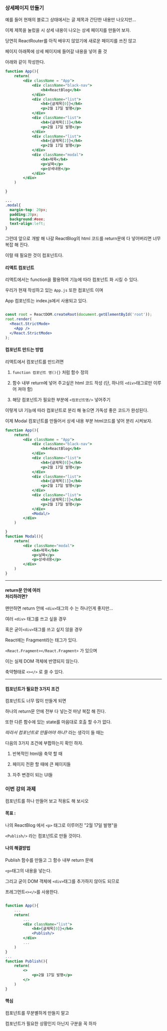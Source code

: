 ### 상세페이지 만들기

예를 들어 현재의 블로그 상태에서는 글 제목과 간단한 내용만 나오지만...

이제 제목을 눌렀을 시 상세 내용이 나오는 상세 페이지를 만들어 보자.

당연히 ReactRouter를 아직 배우지 않았기에 새로운 페이지를 쓰진 않고

페이지 아래쪽에 상세 페이지에 들어갈 내용을 넣어 줄 것

아래와 같이 작성한다.

```jsx
function App(){
    return(
        <div className = "App">
            <div className="black-nav">
                <h4>ReactBlog</h4>
            </div>
            <div className="list">
                <h4>{글제목[0]}</h4>
                <p>2월 17일 발행</p>
            </div>
            <div className="list">
                <h4>{글제목[1]}</h4>
                <p>2월 17일 발행</p>
            </div>
            <div className="list">
                <h4>{글제목[2]}</h4>
                <p>2월 17일 발행</p>
            </div>
            <div className="modal">
                <h4>제목</h4>
                <p>날짜</p>
                <p>상세내용</p>
            </div>
        </div>
    )

}
```

```css
...
.modal{
  margin-top: 20px;
  padding:20px;
  background:#eee;
  text-align:left;
}
```
그런데 앞으로 개발 해 나갈 ReactBlog의 html 코드를 return문에 다 넣어버리면 너무 복잡 해 진다.

이럴 때 필요한 것이 컴포넌트다.

#### 리액트 컴포넌트

리액트에서는 function을 활용하여 기능에 따라 컴포넌트 화 시킬 수 있다.

우리가 현재 작성하고 있는 ```App.js``` 또한 컴포넌트 이며

App 컴포넌트는 index.js에서 사용되고 있다.

```jsx

const root = ReactDOM.createRoot(document.getElementById('root'));
root.render(
  <React.StrictMode>
    <App />
  </React.StrictMode>
);
```

#### 컴포넌트 만드는 방법

리액트에서 컴포넌트를 만드려면

1. ```function 컴포넌트 명(){}``` 처럼 함수 정의

2. 함수 내부 return에 넣어 주고싶은 html 코드 작성
(단, 하나의 ```<div>```태그로만 이루어 져야 함)

3. 해당 컴포넌트가 필요한 부분에 ```<컴포넌트명/>``` 넣어주기

이렇게 UI 기능에 따라 컴포넌트로 분리 해 놓으면 가독성 좋은 코드가 완성된다.

이제 Modal 컴포넌트를 만들어서 상세 내용 부분 html코드를 넣어 분리 시켜보자.

```jsx
function App(){
    return(
        <div className = "App">
            <div className="black-nav">
                <h4>ReactBlog</h4>
            </div>
            <div className="list">
                <h4>{글제목[0]}</h4>
                <p>2월 17일 발행</p>
            </div>
            <div className="list">
                <h4>{글제목[1]}</h4>
                <p>2월 17일 발행</p>
            </div>
            <div className="list">
                <h4>{글제목[2]}</h4>
                <p>2월 17일 발행</p>
            </div>
            <Modal/>
        </div>
    )

}
function Modal(){
    return(
        <div className="modal">
            <h4>제목</h4>
            <p>날짜</p>
            <p>상세내용</p>
        </div>
    )
}
```
***
#### return문 안에 여러 <div> 처리하려면?

왠만하면 return 안에 ```<div>```태그의 수 는 하나인게 좋지만...

여러 ```<div>``` 태그를 쓰고 싶을 경우

혹은 굳이```<div>```태그를 쓰고 싶지 않을 경우

React에는 Fragment라는 태그가 있다.

```<React.Fragment></React.Fragment>``` 가 있으며 

이는 실제 DOM 객체에 반영되지 않는다.

축약형태로 ```<></>``` 로 쓸 수 있다.

***
#### 컴포넌트가 필요한 3가지 조건

컴포넌트도 너무 많이 만들게 되면 

하나의 return문 안에 전부 다 넣는것 마냥 복잡 해 진다.

또한 다른 함수에 있는 state를 마음대로 호출 할 수가 없다.

*따라서 컴포넌트로 만들어야 하나?* 라는 생각이 들 때는

다음의 3가지 조건에 부합하는지 확인 하자.

1. 반복적인 html을 축약 할 때

2. 페이지 전환 할 때에 큰 페이지들

3. 자주 변경이 되는 UI들


### 이번 강의 과제

컴포넌트를 하나 만들어 보고 적용도 해 보시오

#### 목표 :

나의 ReactBlog 에서 ```<p>``` 태그로 이루어진 "2월 17일 발행"을

```<Publish/>``` 라는 컴포넌트로 만들 것이다.

#### 나의 해결방법

Publish 함수를 만들고 그 함수 내부 return 문에 

```<p>```태그의 내용을 넣는다.

그리고 굳이 DOM 객체에 ```<div>```태그를 추가하지 않아도 되므로

프레그먼트```<></>```를 사용한다.

```jsx

function App(){
    ...
    return(
        ...
        <div className="list">
            <h4>{글제목[0]}</h4>
            <Publish/>
        </div>
        ...
    )
}
...
function Publish(){
    return(
        <>
            <p>2월 17일 발행</p>
        </>
    )
}
```

#### 핵심

컴포넌트를 무분별하게 만들지 말고

컴포넌트가 필요한 상황인지 아닌지 구분을 꼭 하자
